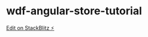 # wdf-angular-store-tutorial

[Edit on StackBlitz ⚡️](https://stackblitz.com/edit/wdf-angular-store-tutorial)